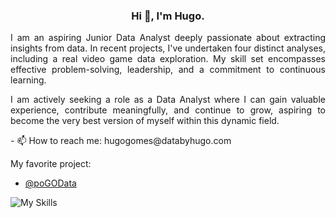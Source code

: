 <div align="center">
  
### Hi 👋, I'm Hugo.

</div>
<div style="text-align: justify">
  
I am an aspiring Junior Data Analyst deeply passionate about extracting insights from data. In recent projects, I've undertaken four distinct analyses, including a real video game data exploration. My skill set encompasses effective problem-solving, leadership, and a commitment to continuous learning.

I am actively seeking a role as a Data Analyst where I can gain valuable experience, contribute meaningfully, and continue to grow, aspiring to become the very best version of myself within this dynamic field.

</div>
- 📫 How to reach me: hugogomes@databyhugo.com


My favorite project:
- [@poGOData](https://github.com/HugoDataAnalyst/poGORealDataAnalysis)

![My Skills](https://skillicons.dev/icons?i=css,docker,flask,github,gitlab,html,linux,laravel,php,mysql,sqlite,postgres,nginx,py&perline=9)
